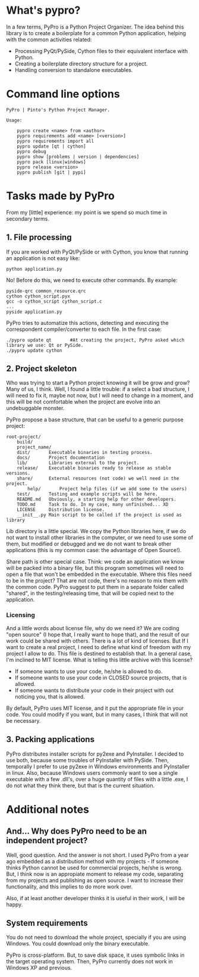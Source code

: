 # What's pypro?

In a few terms, PyPro is a Python Project Organizer. The idea behind this library is 
to create a boilerplate for a common Python application, helping with the common activities related:

* Processing PyQt/PySide, Cython files to their equivalent interface with Python.
* Creating a boilerplate directory structure for a project.
* Handling conversion to standalone executables.

# Command line options

    PyPro | Pinto's Python Project Manager.
    
    Usage:
    
        pypro create <name> from <author>
        pypro requirements add <name> [<version>]
        pypro requirements import all
        pypro update [qt | cython]
        pypro debug 
        pypro show [problems | version | dependencies]  
        pypro pack [linux|windows]
        pypro release <version>
        pypro publish [git | pypi]


# Tasks made by PyPro

From my [little] experience: my point is we spend so much time in secondary terms.

## 1. File processing

If you are worked with PyQt/PySide or with Cython, you know that running an application is not easy like:
   
    python application.py
   
No! Before do this, we need to execute other commands. By example:

    pyside-qrc common_resource.qrc
    cython cython_script.pyx
    gcc -o cython_script cython_script.c
    ...
    pyside application.py

PyPro tries to automatize this actions, detecting and executing the correspondent compiler/converter to each file.
In the first case:

    ./pypro update qt       #At creating the project, PyPro asked which library we use: Qt or PySide.
    ./pypro update cython
    

## 2. Project skeleton

Who was trying to start a Python project knowing it will be grow and grow? Many of us, I think.
Well, I found a little trouble: if a select a bad structure, I will need to fix it, maybe not now,
but I will need to change in a moment, and this will be not comfortable
when the project are evolve into an undebuggable monster.  

PyPro propose a base structure, that can be useful to a generic purpose project:

    root-project/
        build/
        project_name/
        dist/       Executable binaries in testing process.
        docs/       Project documentation
        lib/        Libraries external to the project.
        release/    Executable binaries ready to release as stable versions.
        share/      External resources (not code) we well need in the project.
            help/       Project help files (if we add some to the users)
        test/       Testing and example scripts will be here.
        README.md   Obviously, a starting help for other developers.
        TODO.md     Task to do. In my case, many unfinished... XD
        LICENSE     Distribution license.
        __init__.py Main script to be called if the project is used as library
        
Lib directory is a little special. We copy the Python libraries here,
if we do not want to install other libraries in the computer, 
or we need to use some of them, but modified or debugged and we
do not want to break other applications (this is my common case: the advantage of Open Source!).

Share path is other special case. Think: we code an application we know will be packed into a binary file,
but this program sometimes will need to open a file that won't be embedded in the executable.
Where this files need to be in the project? That are not code, there's no reason to mix them with the common code.
PyPro suggest to put them in a separate folder called "shared", in the testing/releasing time, 
that will be copied next to the application.

### Licensing

And a little words about license file, why do we need it? We are coding "open source"
(I hope that, I really want to hope that), and the result of our work could be shared with others.
There is a lot of kind of licenses. But If I want to create a real project, I need to define what
kind of freedom with my project I allow to do. This file is destined to establish that. In a general
case, I'm inclined to MIT license. What is telling this little archive with this license?

* If someone wants to use your code, he/she is allowed to do.
* If someone wants to use your code in CLOSED source projects, that is allowed.
* If someone wants to distribute your code in their project with out noticing you, that is allowed.

By default, PyPro uses MIT license, and it put the appropriate file in your code. You could modify if you want,
but in many cases, I think that will not be necessary.

## 3. Packing applications

PyPro distributes installer scripts for py2exe and PyInstaller.
I decided to use both, because some troubles of PyInstaller with PySide.
Then, temporally I prefer to use py2exe in Windows environments and PyInstaller
in linux. Also, because Windows users commonly want to see a single executable
with a few .dll's, over a huge quantity of files with a little .exe, I do not
what they think there, but that is the current situation.


# Additional notes

## And... Why does PyPro need to be an independent project?

Well, good question.
And the answer is not short. I used PyPro from a year ago embedded as a distribution method with my projects - 
If someone thinks Python cannot be used for commercial projects, he/she is wrong.
But, I think now is an appropiate moment to release my code, separating from my projects and publishing as open source.
I want to increase their functionality, and this implies to do more work over.
 
 
Also, if at least another developer thinks it is useful in their work, I will be happy.

## System requirements
 
You do not need to download the whole project, specially if you are using Windows.
You could download only the binary executable.  

PyPro is cross-platform. But, to save disk space, it uses symbolic links in the target operating system.
Then, PyPro currently does not work in Windows XP and previous.


